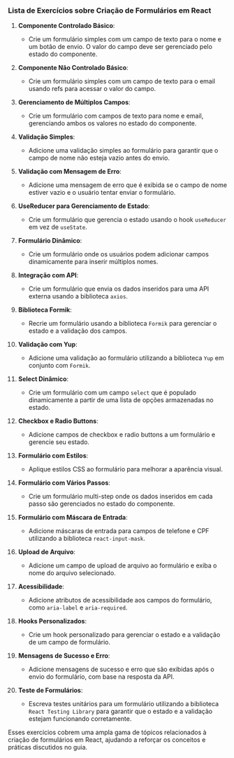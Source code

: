 ### Lista de Exercícios sobre Criação de Formulários em React

1. **Componente Controlado Básico**:
    - Crie um formulário simples com um campo de texto para o nome e um botão de envio. O valor do campo deve ser
      gerenciado pelo estado do componente.

2. **Componente Não Controlado Básico**:
    - Crie um formulário simples com um campo de texto para o email usando refs para acessar o valor do campo.

3. **Gerenciamento de Múltiplos Campos**:
    - Crie um formulário com campos de texto para nome e email, gerenciando ambos os valores no estado do componente.

4. **Validação Simples**:
    - Adicione uma validação simples ao formulário para garantir que o campo de nome não esteja vazio antes do envio.

5. **Validação com Mensagem de Erro**:
    - Adicione uma mensagem de erro que é exibida se o campo de nome estiver vazio e o usuário tentar enviar o
      formulário.

6. **UseReducer para Gerenciamento de Estado**:
    - Crie um formulário que gerencia o estado usando o hook `useReducer` em vez de `useState`.

7. **Formulário Dinâmico**:
    - Crie um formulário onde os usuários podem adicionar campos dinamicamente para inserir múltiplos nomes.

8. **Integração com API**:
    - Crie um formulário que envia os dados inseridos para uma API externa usando a biblioteca `axios`.

9. **Biblioteca Formik**:
    - Recrie um formulário usando a biblioteca `Formik` para gerenciar o estado e a validação dos campos.

10. **Validação com Yup**:
    - Adicione uma validação ao formulário utilizando a biblioteca `Yup` em conjunto com `Formik`.

11. **Select Dinâmico**:
    - Crie um formulário com um campo `select` que é populado dinamicamente a partir de uma lista de opções armazenadas
      no estado.

12. **Checkbox e Radio Buttons**:
    - Adicione campos de checkbox e radio buttons a um formulário e gerencie seu estado.

13. **Formulário com Estilos**:
    - Aplique estilos CSS ao formulário para melhorar a aparência visual.

14. **Formulário com Vários Passos**:
    - Crie um formulário multi-step onde os dados inseridos em cada passo são gerenciados no estado do componente.

15. **Formulário com Máscara de Entrada**:
    - Adicione máscaras de entrada para campos de telefone e CPF utilizando a biblioteca `react-input-mask`.

16. **Upload de Arquivo**:
    - Adicione um campo de upload de arquivo ao formulário e exiba o nome do arquivo selecionado.

17. **Acessibilidade**:
    - Adicione atributos de acessibilidade aos campos do formulário, como `aria-label` e `aria-required`.

18. **Hooks Personalizados**:
    - Crie um hook personalizado para gerenciar o estado e a validação de um campo de formulário.

19. **Mensagens de Sucesso e Erro**:
    - Adicione mensagens de sucesso e erro que são exibidas após o envio do formulário, com base na resposta da API.

20. **Teste de Formulários**:
    - Escreva testes unitários para um formulário utilizando a biblioteca `React Testing Library` para garantir que o
      estado e a validação estejam funcionando corretamente.

Esses exercícios cobrem uma ampla gama de tópicos relacionados à criação de formulários em React, ajudando a reforçar os
conceitos e práticas discutidos no guia.